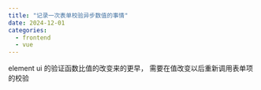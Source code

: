 ```yaml
---
title: "记录一次表单校验异步数值的事情"
date: 2024-12-01
categories:
  - frontend
  - vue
---
```


element ui 的验证函数比值的改变来的更早，
需要在值改变以后重新调用表单项的校验